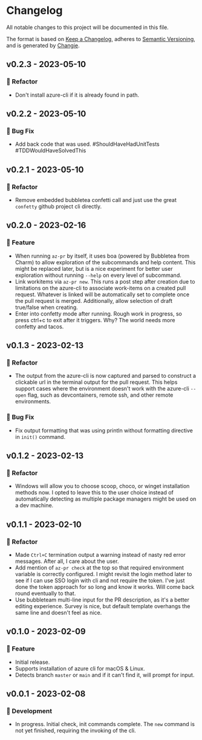 # Changelog

All notable changes to this project will be documented in this file.

The format is based on [Keep a Changelog](https://keepachangelog.com/en/1.0.0/),
adheres to [Semantic Versioning](https://semver.org/spec/v2.0.0.html),
and is generated by [Changie](https://github.com/miniscruff/changie).

## v0.2.3 - 2023-05-10

### 🔨 Refactor

- Don't install azure-cli if it is already found in path.

## v0.2.2 - 2023-05-10

### 🐛 Bug Fix

- Add back code that was used.
  #ShouldHaveHadUnitTests
  #TDDWouldHaveSolvedThis

## v0.2.1 - 2023-05-10

### 🔨 Refactor

- Remove embedded bubbletea confetti call and just use the great `confetty` github project cli directly.

## v0.2.0 - 2023-02-16

### 🎉 Feature

- When running `az-pr` by itself, it uses boa (powered by Bubbletea from Charm) to allow exploration of the subcommands and help content.
  This might be replaced later, but is a nice experiment for better user exploration without running `--help` on every level of subcommand.
- Link workitems via `az-pr new`.
  This runs a post step after creation due to limitations on the azure-cli to associate work-items on a created pull request.
  Whatever is linked will be automatically set to complete once the pull request is merged.
  Additionally, allow selection of draft true/false when creating.
- Enter into confetty mode after running. Rough work in progress, so press ctrl+c to exit after it triggers.
  Why? The world needs more confetty and tacos.

## v0.1.3 - 2023-02-13

### 🔨 Refactor

- The output from the azure-cli is now captured and parsed to construct a clickable url in the terminal output for the pull request. This helps support cases where the environment doesn't work with the azure-cli `--open` flag, such as devcontainers, remote ssh, and other remote environments.

### 🐛 Bug Fix

- Fix output formatting that was using println without formatting directive in `init()` command.

## v0.1.2 - 2023-02-13

### 🔨 Refactor

- Windows will allow you to choose scoop, choco, or winget installation methods now. I opted to leave this to the user choice instead of automatically detecting as multiple package managers might be used on a dev machine.

## v0.1.1 - 2023-02-10

### 🔨 Refactor

- Made `Ctrl+C` termination output a warning instead of nasty red error messages. After all, I care about the user.
- Add mention of `az-pr check` at the top so that required environment variable is correctly configured. I might revisit the login method later to see if I can use SSO login with cli and not require the token. I've just done the token approach for so long and know it works. Will come back round eventually to that.
- Use bubbleteam multi-line input for the PR description, as it's a better editing experience. Survey is nice, but default template overhangs the same line and doesn't feel as nice.

## v0.1.0 - 2023-02-09

### 🎉 Feature

- Initial release.
- Supports installation of azure cli for macOS & Linux.
- Detects branch `master` or `main` and if it can't find it, will prompt for input.

## v0.0.1 - 2023-02-08

### 🤖 Development

- In progress. Initial check, init commands complete. The `new` command is not yet finished, requiring the invoking of the cli.
